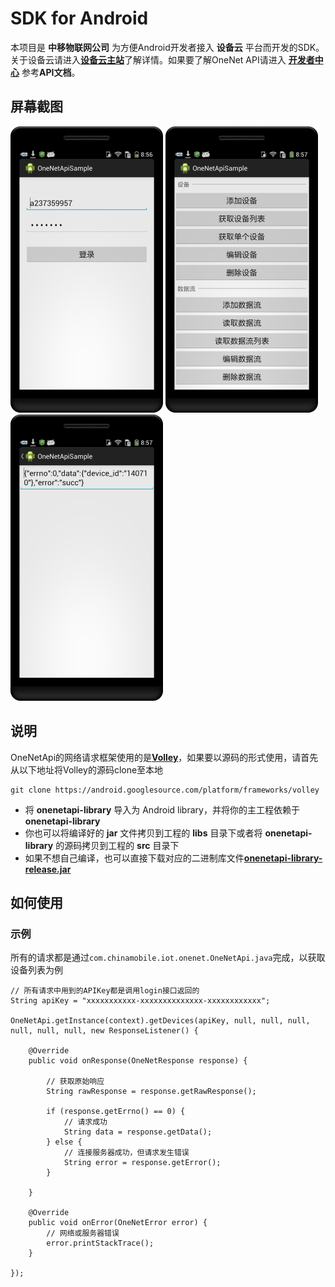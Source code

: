# SDK for Android #

本项目是 **中移物联网公司** 为方便Android开发者接入 **设备云** 平台而开发的SDK。关于设备云请进入[**设备云主站**](http://open.iot.10086.cn)了解详情。如果要了解OneNet API请进入 [**开发者中心**](http://open.iot.10086.cn/develop/doc/api/restfullist "开发者中心") 参考**API文档**。

## 屏幕截图 ##

![screenshot1](/screenshot1.png)
![screenshot2](/screenshot2.png)
![screenshot3](/screenshot3.png)

## 说明 ##

OneNetApi的网络请求框架使用的是[**Volley**](https://android.googlesource.com/platform/frameworks/volley "Volley")，如果要以源码的形式使用，请首先从以下地址将Volley的源码clone至本地

    git clone https://android.googlesource.com/platform/frameworks/volley

- 将 **onenetapi-library** 导入为 Android library，并将你的主工程依赖于 **onenetapi-library**
- 你也可以将编译好的 **jar** 文件拷贝到工程的 **libs** 目录下或者将 **onenetapi-library** 的源码拷贝到工程的 **src** 目录下
- 如果不想自己编译，也可以直接下载对应的二进制库文件[**onenetapi-library-release.jar**](/onenetapi-library-release.jar)


## 如何使用 ##

### 示例 ###

所有的请求都是通过`com.chinamobile.iot.onenet.OneNetApi.java`完成，以获取设备列表为例

    // 所有请求中用到的APIKey都是调用login接口返回的
    String apiKey = "xxxxxxxxxxx-xxxxxxxxxxxxxx-xxxxxxxxxxxx";
    
    OneNetApi.getInstance(context).getDevices(apiKey, null, null, null, null, null, null, new ResponseListener() {

        @Override
        public void onResponse(OneNetResponse response) {

            // 获取原始响应
            String rawResponse = response.getRawResponse();

            if (response.getErrno() == 0) {
                // 请求成功
                String data = response.getData();
            } else {
                // 连接服务器成功，但请求发生错误
                String error = response.getError();
            }
                
        }

        @Override
        public void onError(OneNetError error) {
            // 网络或服务器错误
            error.printStackTrace();
        }
            
    });
